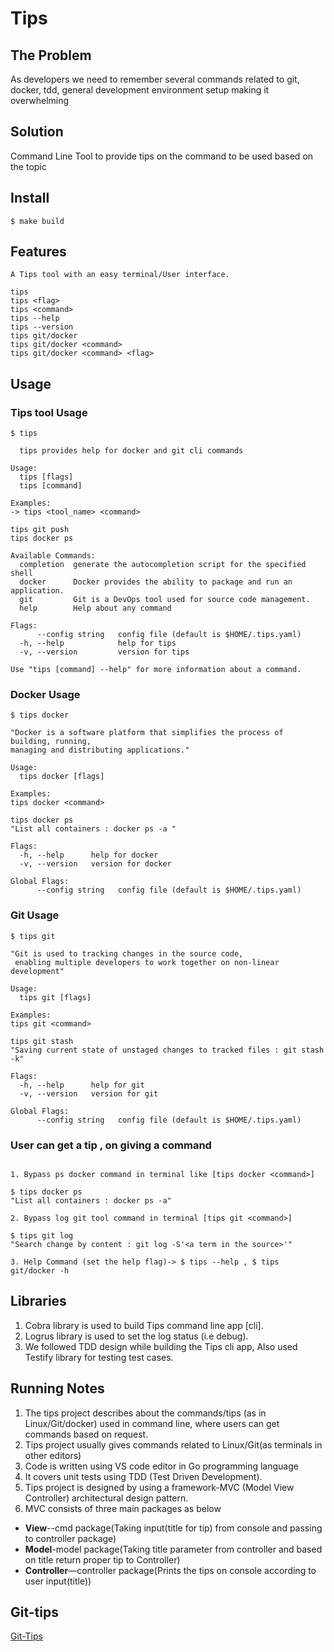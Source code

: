 # Tips

## The Problem

As developers we need to remember several commands related to git, docker, tdd, general development environment setup making it overwhelming

## Solution

Command Line Tool to provide tips on the command to be used based on the topic

## Install
```
$ make build

```

## Features
```
A Tips tool with an easy terminal/User interface.

tips
tips <flag>
tips <command>
tips --help
tips --version
tips git/docker 
tips git/docker <command>
tips git/docker <command> <flag> 

```
## Usage

### Tips tool Usage
```
$ tips

  tips provides help for docker and git cli commands

Usage:
  tips [flags]
  tips [command]

Examples:
-> tips <tool_name> <command>

tips git push
tips docker ps

Available Commands:
  completion  generate the autocompletion script for the specified shell
  docker      Docker provides the ability to package and run an application.
  git         Git is a DevOps tool used for source code management.
  help        Help about any command

Flags:
      --config string   config file (default is $HOME/.tips.yaml)
  -h, --help            help for tips
  -v, --version         version for tips

Use "tips [command] --help" for more information about a command.
```
### Docker Usage
```
$ tips docker

"Docker is a software platform that simplifies the process of building, running,
managing and distributing applications."

Usage:
  tips docker [flags]

Examples:
tips docker <command>

tips docker ps
"List all containers : docker ps -a "

Flags:
  -h, --help      help for docker
  -v, --version   version for docker

Global Flags:
      --config string   config file (default is $HOME/.tips.yaml)
```

### Git Usage
```
$ tips git

"Git is used to tracking changes in the source code,
 enabling multiple developers to work together on non-linear development"

Usage:
  tips git [flags]

Examples:
tips git <command>

tips git stash
"Saving current state of unstaged changes to tracked files : git stash -k" 

Flags:
  -h, --help      help for git
  -v, --version   version for git

Global Flags:
      --config string   config file (default is $HOME/.tips.yaml)
```
###  User can get a tip , on giving a command

```

1. Bypass ps docker command in terminal like [tips docker <command>]

$ tips docker ps
"List all containers : docker ps -a" 

2. Bypass log git tool command in terminal [tips git <command>]

$ tips git log
"Search change by content : git log -S'<a term in the source>'"

3. Help Command (set the help flag)-> $ tips --help , $ tips git/docker -h 

```

## Libraries 

1. Cobra library  is used to build Tips command line app [cli].
2. Logrus library is used to set the log status (i.e debug).
3. We followed TDD design while building the Tips cli app, Also used Testify library for testing test cases.


##  Running Notes

1.	The tips project describes about the commands/tips (as in Linux/Git/docker) used in command line, where users can get commands based on request.
1.	Tips project usually gives commands related to Linux/Git(as terminals in other editors)
1.	Code is written using VS code editor in Go programming language
1.	It covers unit tests using TDD (Test Driven Development).
1.	Tips project is designed by using a framework-MVC (Model View Controller) architectural design pattern.
1.	MVC consists of three main packages as below
*	**View**--cmd package(Taking input(title for tip) from console and passing to controller package)
*	**Model**-model package(Taking title parameter from controller and based on title return proper tip to Controller)
*	**Controller**—controller package(Prints the tips on console according to user input(title))
 
 
## Git-tips
[Git-Tips]( https://github.com/rajasoun/tips/blob/main/GitTips.md)